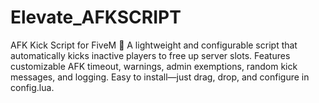 # Elevate_AFKSCRIPT
AFK Kick Script for FiveM 🚀 A lightweight and configurable script that automatically kicks inactive players to free up server slots. Features customizable AFK timeout, warnings, admin exemptions, random kick messages, and logging. Easy to install—just drag, drop, and configure in config.lua.
